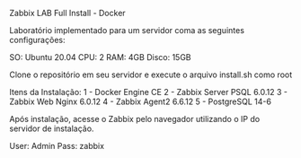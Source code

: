 Zabbix LAB Full Install - Docker

Laboratório implementado para um servidor coma as seguintes configurações:

SO: Ubuntu 20.04
CPU: 2
RAM: 4GB
Disco: 15GB

Clone o repositório em seu servidor e execute o arquivo install.sh como root

Itens da Instalação:
1 - Docker Engine CE
2 - Zabbix Server PSQL 6.0.12
3 - Zabbix Web Nginx 6.0.12
4 - Zabbix Agent2 6.6.12
5 - PostgreSQL 14-6

Após instalação, acesse o Zabbix pelo navegador utilizando o IP do servidor de instalação.

User: Admin
Pass: zabbix